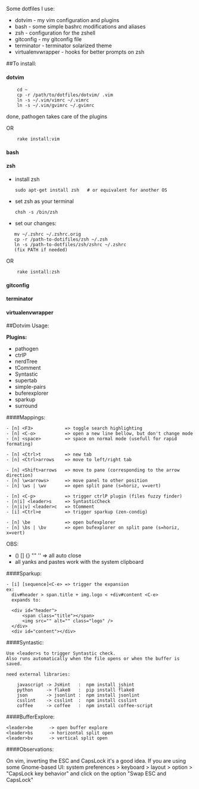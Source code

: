 Some dotfiles I use:

- dotvim - my vim configuration and plugins
- bash - some simple bashrc modifications and aliases
- zsh - configuration for the zshell
- gitconfig - my gitconfig file
- terminator - terminator solarized theme
- virtualenvwrapper - hooks for better prompts on zsh


##To install:

#### dotvim

```
    cd ~
    cp -r /path/to/dotfiles/dotvim/ .vim
    ln -s ~/.vim/vimrc ~/.vimrc
    ln -s ~/.vim/gvimrc ~/.gvimrc
```
  done, pathogen takes care of the plugins

  OR

```
    rake install:vim
```

#### bash

#### zsh

- install zsh

   ```sudo apt-get install zsh   # or equivalent for another OS```

- set zsh as your terminal

   ```chsh -s /bin/zsh```

- set our changes:

```
   mv ~/.zshrc ~/.zshrc.orig
   cp -r /path-to-dotifiles/zsh ~/.zsh
   ln -s /path-to-dotfiles/zsh/zshrc ~/.zshrc
   (fix PATH if needed)
```

  OR

```
    rake isntall:zsh
```

#### gitconfig


#### terminator

#### virtualenvwrapper



##Dotvim Usage:

**Plugins:**

- pathogen
- ctrlP
- nerdTree
- tComment
- Syntastic
- supertab
- simple-pairs
- buferexplorer
- sparkup
- surround


####Mappings:

```
- [n] <F3>            => toggle search highlighting
- [n] <C-o>           => open a new line bellow, but don't change mode
- [n] <space>         => space on normal mode (usefull for rapid formating)

- [n] <Ctrl>t         => new tab
- [n] <Ctrl>arrows    => move to left/right tab

- [n] <Shift>arrows   => move to pane (corresponding to the arrow direction)
- [n] \w<arrows>      => move panel to other position
- [n] \ws | \wv       => open split pane (s=horiz, v=vert)

- [n] <C-p>           => trigger ctrlP plugin (files fuzzy finder)
- [n|i] <leader>s     => SyntasticCheck
- [n|i|v] <leader>c   => tComment
- [i] <Ctrl>e         => trigger sparkup (zen-condig)

- [n] \be             => open bufexplorer
- [n] \bs | \bv       => open bufexplorer on split pane (s=horiz, x=vert)
```

OBS:
- () [] {} "" ''  => all auto close
- all yanks and pastes work with the system clipboard


####Sparkup:

```
- [i] [sequence]<C-e> => trigger the expansion
ex:
  div#header > span.title + img.logo < +div#content <C-e>
  expands to:

  <div id="header">
      <span class="title"></span>
      <img src="" alt="" class="logo" />
  </div>
  <div id="content"></div>
```

####Syntastic:

```
Use <leader>s to trigger Syntastic check.
Also runs automatically when the file opens or when the buffer is saved.

need external libraries:

    javascript -> JsHint   :  npm install jshint
    python     -> flake8   :  pip install flake8
    json       -> jsonlint :  npm install jsonlint
    csslint    -> csslint  :  npm install csslint
    coffee     -> coffee   :  npm install coffee-script
```


####BufferExplore:

```
<leader>be      -> open buffer explore
<leader>bs      -> horizontal split open
<leader>bv      -> vertical split open
```

####Observations:

On vim, inverting the ESC and CapsLock it's a good idea.
If you are using some Gnome-based UI:
system preferences > keyboard > layout > option > "CapsLock key behavior"
and click on the option "Swap ESC and CapsLock"


